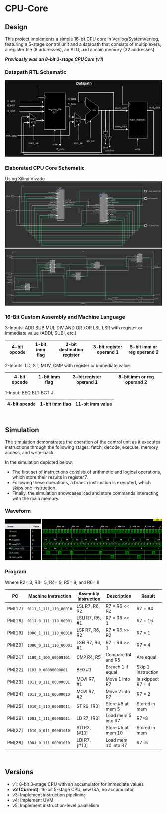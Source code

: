 # CPU-Core

## Design

This project implements a simple 16-bit CPU core in Verilog/SystemVerilog, featuring a 5-stage control unit and a datapath that consists of multiplexers, a register file (8 addresses), an ALU, and a main memory (32 addresses).

***Previously was an 8-bit 3-stage CPU Core (v1)***


### Datapath RTL Schematic
![cpu_core_datapath](https://github.com/caite21/CPU-Core/blob/main/img/cpu_datapath_v2.jpg)


### Elaborated CPU Core Schematic
Using Xilinx Vivado
![elaborated_cpu](https://github.com/caite21/CPU-Core/blob/main/img/cpu_schematic_v2.png)
![elaborated_datapath](https://github.com/caite21/CPU-Core/blob/main/img/datapath_schematic_v2.png)


### 16-Bit Custom Assembly and Machine Language

3-Inputs: ADD	SUB	MUL	DIV	AND	OR	XOR	LSL	LSR with register or immediate value (ADDI, SUBI, etc.)

| 4-bit opcode | 1-bit imm flag | 3-bit destination register | 3-bit register operand 1 | 5-bit imm or reg operand 2 |
|---|---|---|---|---|


2-Inputs: LD, ST, MOV, CMP with register or immediate value

| 4-bit opcode | 1-bit imm flag | 3-bit register operand 1 | 8-bit imm or reg operand 2 |
|---|---|---|---|

1-Input: BEQ BLT	BGT	J

| 4-bit opcode | 1-bit imm flag | 11-bit imm value |
|---|---|---|

<br>

## Simulation
The simulation demonstrates the operation of the control unit as it executes instructions through the following stages: fetch, decode, execute, memory access, and write-back.

In the simulation depicted below:

- The first set of instructions consists of arithmetic and logical operations, which store their results in register 7.
- Following these operations, a branch instruction is executed, which skips one instruction.
- Finally, the simulation showcases load and store commands interacting with the main memory.

### Waveform
![cpu_core_tb_sim](https://github.com/caite21/CPU-Core/blob/main/img/cpu_core_tb_sim.png?raw=true)

### Program

Where R2= 3, R3= 5, R4= 9, R5= 9, and R6= 8

| PC | Machine Instruction  | Assembly Instruction   |  Description  | Result         |
|---------|--------------------------|-------------------------|-------------|---------------------|
| PM[17]  | `0111_1_111_110_00010`    | LSL R7, R6, R2         | R7 = R6 << R2  | R7 = 64    |
| PM[18]  | `0111_0_111_110_00001`    | LSLI R7, R6, #1        | R7 = R6 << 1  | R7 = 16     |
| PM[19]  | `1000_1_111_110_00010`    | LSR R7, R6, R2         | R7 = R6 >> R2 | R7 = 1     |
| PM[20]  | `1000_0_111_110_00001`    | LSRI R7, R6, #1        |  R7 = R6 >> 1 | R7 = 4   |
| PM[21]  | `1100_1_100_00000101`    | CMP R4, R5              | Compare R4 and R5 | Are equal    |
| PM[22]  | `1101_0_00000000001`      | BEQ #1                 | Branch 1 if equal  | Skip 1 instruction   |
| PM[23]  | `1011_0_111_00000001`      | MOVI R7, #1           | Move 1 into R7 | Is skipped: R7 = 4   |
| PM[24]  | `1011_0_111_00000010`      | MOVI R7, #2           | Move 2 into R7 | R7 = 2    | 
| PM[25]  | `1010_1_110_00000011`      | ST R6, [R3]           |  Store #8 at mem 5   | Stored in mem |
| PM[26]  | `1001_1_111_00000011`      | LD R7, [R3]           |  Load mem 5 into R7     | R7=8 |
| PM[27]  | `1010_0_011_00001010`      | STI R3, [#10]         |  Store #5 at mem 10  | Stored in mem |
| PM[28]  | `1001_0_111_00001010`      | LDI R7, [#10]         |   Load mem 10 into R7     | R7=5 |

<br>

## Versions
- v1: 8-bit 3-stage CPU with an accumulator for immediate values
- **v2 (Current)**: 16-bit 5-stage CPU, new ISA, no accumulator
- v3: Implement instruction pipelining
- v4: Implement UVM
- v5: Implement instruction-level parallelism 


